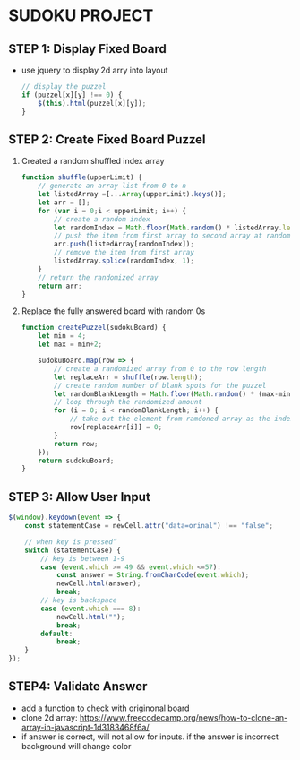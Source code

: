 SUDOKU PROJECT
===

STEP 1: Display Fixed Board
---
- use jquery to display 2d arry into layout
    ```js
    // display the puzzel
    if (puzzel[x][y] !== 0) {
        $(this).html(puzzel[x][y]);
    }
    ```

STEP 2: Create Fixed Board Puzzel
---
1. Created a random shuffled index array
    ```js
    function shuffle(upperLimit) {
        // generate an array list from 0 to n
        let listedArray =[...Array(upperLimit).keys()];
        let arr = [];
        for (var i = 0;i < upperLimit; i++) {
            // create a random index
            let randomIndex = Math.floor(Math.random() * listedArray.length);
            // push the item from first array to second array at random index
            arr.push(listedArray[randomIndex]);
            // remove the item from first array
            listedArray.splice(randomIndex, 1);
        }
        // return the randomized array
        return arr;
    }
    ```
2. Replace the fully answered board with random 0s
    ```js
    function createPuzzel(sudokuBoard) {
        let min = 4;
        let max = min+2;

        sudokuBoard.map(row => {
            // create a randomized array from 0 to the row length
            let replaceArr = shuffle(row.length);
            // create random number of blank spots for the puzzel
            let randomBlankLength = Math.floor(Math.random() * (max-min+1)+min);
            // loop through the randomized amount 
            for (i = 0; i < randomBlankLength; i++) {
                // take out the element from ramdoned array as the index for the elemnt of board to be 0
                row[replaceArr[i]] = 0;
            }
            return row;
        });
        return sudokuBoard;
    }
    ```
STEP 3: Allow User Input
---
```js
$(window).keydown(event => {
    const statementCase = newCell.attr("data=orinal") !== "false";

    // when key is pressed“
    switch (statementCase) {
        // key is between 1-9
        case (event.which >= 49 && event.which <=57): 
            const answer = String.fromCharCode(event.which);
            newCell.html(answer);
            break;
        // key is backspace
        case (event.which === 8):
            newCell.html("");
            break;
        default:
            break;
    }
});
```

STEP4: Validate Answer
---
- add a function to check with originonal board
- clone 2d array: https://www.freecodecamp.org/news/how-to-clone-an-array-in-javascript-1d3183468f6a/
- if answer is correct, will not allow for inputs. if the answer is incorrect background will change color
